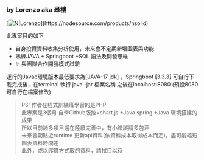 ### by Lorenzo aka 皋樓

[![N|Lorenzo]([[https://cldup.com/dTxpPi9lDf.thumb.png](https://github.com/Lorenzoforthis/InvWithJava_backend/blob/main/InvProject/src/main/resources/static/image/selfReadme.jpg)](https://github.com/Lorenzoforthis/InvWithJava_backend/blob/main/InvProject/src/main/resources/static/image/selfReadme.jpg))](https://nodesource.com/products/nsolid)



此專案目的如下

- 自身投資資料收集分析使用，未來會不定期新增圖表與功能
- 熟練JAVA + Springboot +SQL 語法及開發思維 
- ✨ 與團隊合作開發模式試驗

運行的Javac環境版本最低要求為[JAVA-17 jdk] ，Springboot [3.3.3]
可自行下載完成後，在terminal 執行 java -jar 檔案名稱
之後在localhost:8080 (預設8080 可自行在檔案修改)

> PS: 作者在程式訓練班學習的是PHP  
> 此專案是3個月 自學Github版控+chart.js +Java spring +Java 環境搭建的成果  
> 所以目前諸多項目還在陸續完善中，有小錯誤請多包涵  
> 未來會朝貼近runtime 更新api資料(依資料成本取得成本而定)，盡可能縮短圖表資料時間差  
> 此外，或以爬蟲方式取的資料，請拭目以待  
